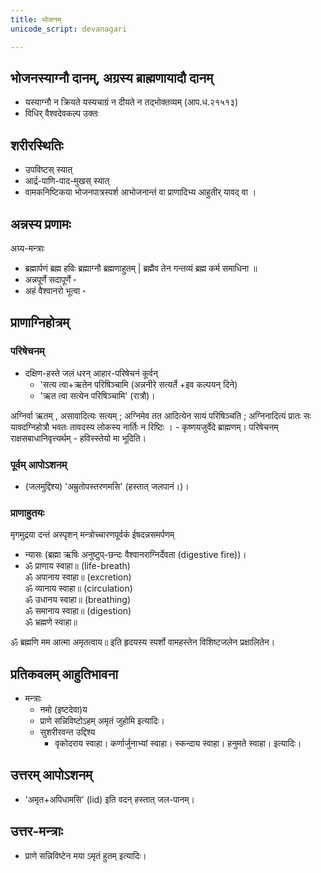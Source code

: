 ```yaml
---
title: भोजनम्
unicode_script: devanagari

---
```


## भोजनस्याग्नौ दानम्, अग्रस्य ब्राह्मणायादौ दानम्

- यस्याग्नौ न क्रियते यस्यचाग्रं न दीयते न तद्भोक्तव्यम् (आप.ध.२१५१३)
- विधिर् वैश्वदेवकल्प उक्तः

## शरीरस्थितिः

- उपविष्टस् स्यात्
- आर्द्र-पाणि-पाद-मुखस् स्यात्
- वामकनिष्टिकया भोजनपात्रस्पर्श आभोजनान्तं वा प्राणादिभ्य आहुतीर् यावद् वा ।

## अन्नस्य प्रणामः

अग्र्य-मन्त्राः

- ब्रह्मार्पणं ब्रह्म हविः ब्रह्माग्नौ ब्रह्मणाहुतम् | ब्रह्मैव तेन गन्तव्यं ब्रह्म कर्म समाधिना ॥
- अन्नपूर्णे सदापूर्णे ॰
- अहं वैश्वानरो भूत्वा ॰

## प्राणाग्निहोत्रम्

### परिषेचनम्

- दक्षिण-हस्ते जलं धरन् आहार-परिषेचनं कूर्वन् 
  - 'सत्य त्वा+ऋतेन परिषिञ्चामि (अन्ननीरे सत्यर्ते +इव कल्पयन् दिने) 
  - 'ऋत त्वा सत्येन परिषिञ्चामि' (रात्रौ)।

अग्निर्वा ऋतम् , असावादित्यः सत्यम् ; अग्निमेव तत आदित्येन सायं परिषिञ्चति ; अग्निनादित्यं प्रातः सः यावदग्निहोत्रौ भवतः तावदस्य लोकस्य नार्तिः न रिष्टिः । - कृष्णयजुर्वेदे ब्राह्मणम्। परिषेचनम् राक्षसबाधानिवृत्त्यर्थम् - हविस्स्तेयो मा भूदिति।


### पूर्वम् आपोऽशनम्

- (जलमुद्दिश्य) 'अम्रुतोपस्तरणमसि' (हस्तात् जलपानं।)।

### प्राणाहुतयः

मृगमुद्रया दन्तं अस्पृशन् मन्त्रोच्चारणपूर्वकं ईषदन्नसमर्पणम्

- न्यासः (ब्रह्मा ऋषिः अनुष्टुप्-छन्दः वैश्वानराग्निर्देवता (digestive fire))।
- ॐ प्राणाय स्वाहा॥ (life-breath)  
ॐ अपानाय स्वाहा॥ (excretion)  
ॐ व्यानाय स्वाहा॥ (circulation)  
ॐ उधानय स्वाहा॥ (breathing)  
ॐ समानाय स्वाहा॥ (digestion)  
ॐ भ्रह्मणे स्वाहा॥  

ॐ ब्रह्मणि मम आत्मा अमृतत्वाय॥ इति हृदयस्य स्पर्शो वामहस्तेन विशिष्टजलेन प्रक्षालितेन।

## प्रतिकवलम् आहुतिभावना

- मन्त्राः
  - नमो (इष्टदेवा)य
  - प्राणे सन्निविष्टोऽहम् अमृतं जुहोमि इत्यादिः।
  - सुशरीरवन्त उद्दिश्य
    - वृकोदराय स्वाहा। कर्णार्जुनाभ्यां स्वाहा। स्कन्दाय स्वाहा। हनुमते स्वाहा। इत्यादिः।

## उत्तरम् आपोऽशनम्

- 'अमृत+अपिधामसि' (lid) इति वदन् हस्तात् जल-पानम्।

## उत्तर-मन्त्राः

- प्राणे सन्निविष्टेन मया ऽमृतं हुतम् इत्यादिः।
